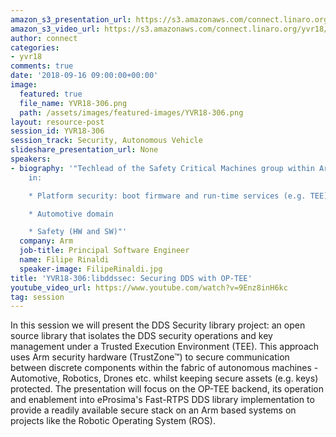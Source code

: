 ```yaml
---
amazon_s3_presentation_url: https://s3.amazonaws.com/connect.linaro.org/yvr18/presentations/yvr18-306.pdf
amazon_s3_video_url: https://s3.amazonaws.com/connect.linaro.org/yvr18/videos/yvr18-306.mp4
author: connect
categories:
- yvr18
comments: true
date: '2018-09-16 09:00:00+00:00'
image:
  featured: true
  file_name: YVR18-306.png
  path: /assets/images/featured-images/YVR18-306.png
layout: resource-post
session_id: YVR18-306
session_track: Security, Autonomous Vehicle
slideshare_presentation_url: None
speakers:
- biography: '"Techlead of the Safety Critical Machines group within Arm. Interested
    in:

    * Platform security: boot firmware and run-time services (e.g. TEE)

    * Automotive domain

    * Safety (HW and SW)"'
  company: Arm
  job-title: Principal Software Engineer
  name: Filipe Rinaldi
  speaker-image: FilipeRinaldi.jpg
title: 'YVR18-306:libddssec: Securing DDS with OP-TEE'
youtube_video_url: https://www.youtube.com/watch?v=9Enz8inH6kc
tag: session
---
```


In this session we will present the DDS Security library project: an open source library that isolates the DDS security operations and key management under a Trusted Execution Environment (TEE). This approach uses Arm security hardware (TrustZone™) to secure communication between discrete components within the fabric of autonomous machines - Automotive, Robotics, Drones etc. whilst keeping secure assets (e.g. keys) protected. The presentation will focus on the OP-TEE backend, its operation and enablement into eProsima's Fast-RTPS DDS library implementation to provide a readily available secure stack on an Arm based systems on projects like the Robotic Operating System (ROS).
